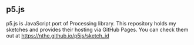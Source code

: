 ## p5.js 

p5.js is JavaScript port of Processing library. 
This repository holds my sketches and provides their hosting via GitHub Pages.
You can check them out at https://nthe.github.io/p5js/sketch_id

